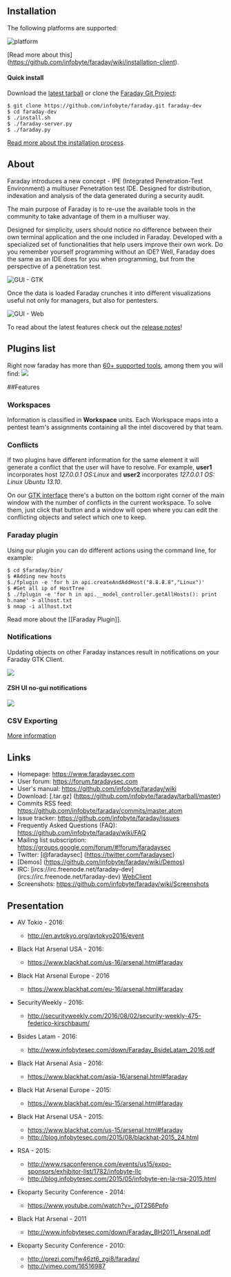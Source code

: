 ## Installation

The following platforms are supported:

![platform](https://raw.github.com/wiki/infobyte/faraday/images/platform/supported.png) 

[Read more about this] (https://github.com/infobyte/faraday/wiki/installation-client).

#### Quick install

Download the [latest tarball](https://github.com/infobyte/faraday/tarball/master) or clone the [Faraday Git Project](https://github.com/infobyte/faraday):

```
$ git clone https://github.com/infobyte/faraday.git faraday-dev
$ cd faraday-dev
$ ./install.sh
$ ./faraday-server.py
$ ./faraday.py
```
[Read more about the installation process](https://github.com/infobyte/faraday/wiki/installation-client).

## About

Faraday introduces a new concept - IPE (Integrated Penetration-Test Environment) a multiuser Penetration test IDE. Designed for distribution, indexation and analysis of the data generated during a security audit.

The main purpose of Faraday is to re-use the available tools in the community to take advantage of them in a multiuser way.

Designed for simplicity, users should notice no difference between their own terminal application and the one included in Faraday. Developed with a specialized set of functionalities that help users improve their own work. Do you remember yourself programming without an IDE? Well, Faraday does the same as an IDE does for you when programming, but from the perspective of a penetration test.

![GUI - GTK](https://raw.github.com/wiki/infobyte/faraday/images/Faraday-Gtk-MainWindow.png)

Once the data is loaded Faraday crunches it into different visualizations useful not only for managers, but also for pentesters.

![GUI - Web](https://raw.github.com/wiki/infobyte/faraday/images/GUI_Dashboard_new.png)

To read about the latest features check out the [release notes](https://github.com/infobyte/faraday/blob/master/RELEASE.md)!

## Plugins list

Right now faraday has more than [60+ supported tools](https://github.com/infobyte/faraday/wiki/Plugin-List), among them you will find: 
![](https://raw.github.com/wiki/infobyte/faraday/images/plugins/Plugins.png)

##Features

### Workspaces
Information is classified in **Workspace** units. Each Workspace maps into a pentest team's assignments containing all the intel discovered by that team.

### Conflicts
If two plugins have different information for the same element it will generate a conflict that the user will have to resolve.  For example, **user1** incorporates host *127.0.0.1 OS:Linux* and **user2** incorporates *127.0.0.1 OS: Linux Ubuntu 13.10*. 

On our [GTK interface](https://github.com/infobyte/faraday/wiki/Usage#gtk-gui) there's a button on the bottom right corner of the main window with the number of conflicts in the current workspace. To solve them, just click that button and a window will open where you can edit the conflicting objects and select which one to keep. 

### Faraday plugin
Using our plugin you can do different actions using the command line, for example:

```
$ cd $faraday/bin/
$ #Adding new hosts 
$./fplugin -e 'for h in api.createAndAddHost("8.8.8.8","Linux")'
$ #Get all ip of HostTree
$ ./fplugin -e 'for h in api.__model_controller.getAllHosts(): print h.name' > allhost.txt
$ nmap -i allhost.txt
```

Read more about the [[Faraday Plugin]].

### Notifications
Updating objects on other Faraday instances result in notifications on your
Faraday GTK Client.

![](https://raw.github.com/wiki/infobyte/faraday/images/Faraday-Gtk-NotificationsDialog.png)

#### ZSH UI no-gui notifications
![](https://raw.githubusercontent.com/wiki/infobyte/faraday/images/faraday_gui_notifi.png)

### CSV Exporting
[More information](Exporting-the-information)

## Links

* Homepage: https://www.faradaysec.com
* User forum: https://forum.faradaysec.com
* User's manual: https://github.com/infobyte/faraday/wiki
* Download: [.tar.gz] (https://github.com/infobyte/faraday/tarball/master)
* Commits RSS feed: https://github.com/infobyte/faraday/commits/master.atom
* Issue tracker: https://github.com/infobyte/faraday/issues
* Frequently Asked Questions (FAQ): https://github.com/infobyte/faraday/wiki/FAQ
* Mailing list subscription: https://groups.google.com/forum/#!forum/faradaysec
* Twitter: [@faradaysec] (https://twitter.com/faradaysec)
* [Demos] (https://github.com/infobyte/faraday/wiki/Demos)
* IRC: [ircs://irc.freenode.net/faraday-dev] (ircs://irc.freenode.net/faraday-dev) [WebClient](https://webchat.freenode.net/?nick=wikiuser&channels=faraday-dev&prompt=1&uio=d4)
* Screenshots: https://github.com/infobyte/faraday/wiki/Screenshots

## Presentation

* AV Tokio - 2016:
   * http://en.avtokyo.org/avtokyo2016/event

* Black Hat Arsenal USA - 2016:
   * https://www.blackhat.com/us-16/arsenal.html#faraday

* Black Hat Arsenal Europe - 2016
   * https://www.blackhat.com/eu-16/arsenal.html#faraday

* SecurityWeekly - 2016:
   * http://securityweekly.com/2016/08/02/security-weekly-475-federico-kirschbaum/

* Bsides Latam - 2016:
   * http://www.infobytesec.com/down/Faraday_BsideLatam_2016.pdf

* Black Hat Arsenal Asia - 2016:
   * https://www.blackhat.com/asia-16/arsenal.html#faraday

* Black Hat Arsenal Europe - 2015:
   * https://www.blackhat.com/eu-15/arsenal.html#faraday

* Black Hat Arsenal USA - 2015:
   * https://www.blackhat.com/us-15/arsenal.html#faraday
   * http://blog.infobytesec.com/2015/08/blackhat-2015_24.html

* RSA - 2015:
   * http://www.rsaconference.com/events/us15/expo-sponsors/exhibitor-list/1782/infobyte-llc
   * http://blog.infobytesec.com/2015/05/infobyte-en-la-rsa-2015.html

* Ekoparty Security Conference - 2014:
   * https://www.youtube.com/watch?v=_j0T2S6Ppfo

* Black Hat Arsenal - 2011
   * http://www.infobytesec.com/down/Faraday_BH2011_Arsenal.pdf

* Ekoparty Security Conference - 2010:
   * http://prezi.com/fw46zt6_zgi8/faraday/
   * http://vimeo.com/16516987
